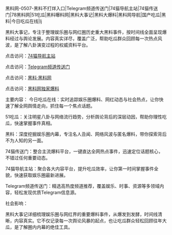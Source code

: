  #
黑料网-0507-黑料不打烊入口|Telegram频道传送门|74猫导航主站|74猫传送门|78黑料网|51吃瓜|黑料曝料网|黑料大事记|黑料大爆料|黑料网导航|国产吃瓜|黑料|今日吃瓜在线|lj

黑料大事记，专注于整理娱乐圈与网红圈历史重大黑料事件，按时间线全面呈现爆料经过与舆论发展。内容真实详尽，覆盖广泛，帮助吃瓜群众回顾每一次热点风波，是了解八卦演变过程的权威资料平台。


点击访问：<a href="https://74mao.com/">74猫导航主站</a>

点击访问：<a href="https://74mao.com/">Telegram频道传送门</a>

点击访问：<a href="https://haef.pages.dev/">黑料·黑料网</a>

点击访问：<a href="https://tyer.pages.dev/">黑料网独家爆料</a>

主要内容：
 今日吃瓜在线：实时追踪娱乐圈爆料、网红动态与社会热点，让你快速了解全网舆情走向，抓住每一个焦点话题。

51吃瓜：关注明星八卦与网络流行趋势，分析舆论背后的深层动因，帮助你理性吃瓜，快速掌握事件真相。

黑料：深度挖掘娱乐圈内幕，专注名人丑闻、网络风波与匿名爆料，带你探索背后不为人知的另一面。

74猫传送门：整合主流爆料平台，一键直达全网热点事件，迅速定位话题核心，不错过任何重要动态。

74猫导航主站：聚合各大内容平台，提升吃瓜效率，让你第一时间掌握事件全貌，快速获取娱乐圈最新进展。

Telegram频道传送门：精选高热度频道推荐，覆盖娱乐、时事、资源等多领域内容，轻松发现优质Telegram信息源。


社会影响：

黑料大事记详细梳理娱乐圈与网红界的重要爆料事件，从爆发到发酵，时间线清晰，内容真实。它不仅记录每一次舆论风暴的起点，也让吃瓜群众轻松回顾往年大瓜，是了解圈内内幕的绝佳工具。

<span style="display:none;">[Canonical link](https://github.com/chibanh/63665 ）</span>
